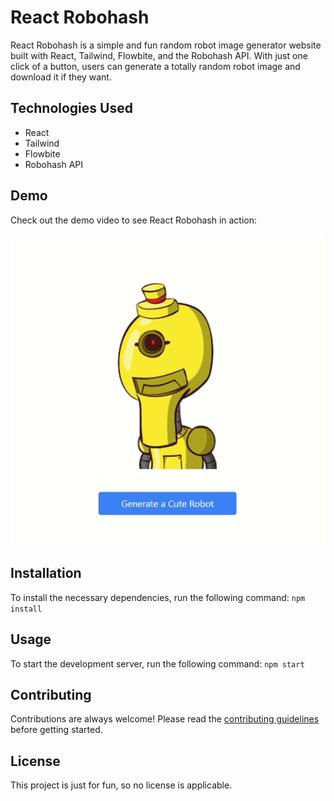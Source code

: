 # React Robohash

React Robohash is a simple and fun random robot image generator website built with React, Tailwind, Flowbite, and the Robohash API. With just one click of a button, users can generate a totally random robot image and download it if they want.

## Technologies Used

- React
- Tailwind
- Flowbite
- Robohash API

## Demo

Check out the demo video to see React Robohash in action:

[![React Robohash Demo GIF](./gif/robohash.gif)](./gif/robohash.gif)

## Installation

To install the necessary dependencies, run the following command: `npm install`

## Usage

To start the development server, run the following command: `npm start`

## Contributing

Contributions are always welcome! Please read the [contributing guidelines](./CONTRIBUTING.md) before getting started.

## License

This project is just for fun, so no license is applicable.

